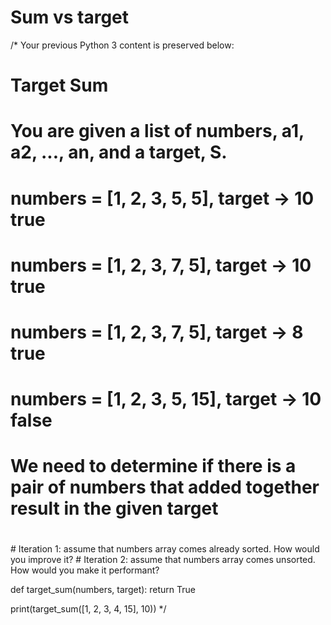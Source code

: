 # Sum vs target

  /*
  Your previous Python 3 content is preserved below:
  
  # Target Sum
  #
  # You are given a list of numbers, a1, a2, ..., an, and a target, S.
  #
  # numbers = [1, 2, 3, 5, 5], target -> 10  true
  # numbers = [1, 2, 3, 7, 5], target -> 10  true
  # numbers = [1, 2, 3, 7, 5], target -> 8   true
  # numbers = [1, 2, 3, 5, 15], target -> 10 false
  #
  # We need to determine if there is a pair of numbers that added together result in the given target
  #
  # Iteration 1: assume that numbers array comes already sorted. How would you improve it?
  # Iteration 2: assume that numbers array comes unsorted. How would you make it performant?
  
  def target_sum(numbers, target):
      return True
  
  
  print(target_sum([1, 2, 3, 4, 15], 10))
   */
